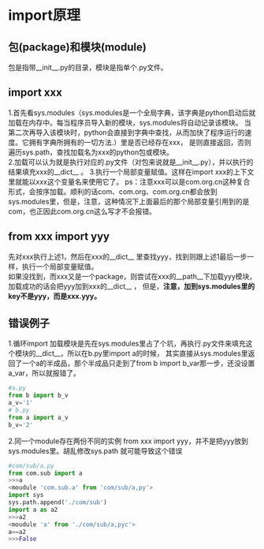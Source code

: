 # import原理
## 包(package)和模块(module)
包是指带__init__.py的目录，模块是指单个.py文件。
## import xxx
1.首先看sys.modules（sys.modules是一个全局字典，该字典是python启动后就加载在内存中。每当程序员导入新的模块，sys.modules将自动记录该模块。
当第二次再导入该模块时，python会直接到字典中查找，从而加快了程序运行的速度。它拥有字典所拥有的一切方法.）里是否已经存在xxx，
是则直接返回，否则遍历sys.path，查找加载名为xxx的python包或模块。  
2.加载可以认为就是执行对应的.py文件（对包来说就是__init__.py），并以执行的结果填充xxx的__dict__ 。
3.执行一个局部变量赋值。这样在import xxx的上下文里就能以xxx这个变量名来使用它了。
ps：注意xxx可以是com.org.cn这种复合形式，会按序加载。顺利的话com、com.org、com.org.cn都会放到sys.modules里，但是，注意，这种情况下上面最后的那个局部变量引用到的是com，也正因此com.org.cn这么写才不会报错。
## from xxx import yyy
先对xxx执行上述1，然后在xxx的__dict__ 里查找yyy，找到则跟上述1最后一步一样，执行一个局部变量赋值。  
如果没找到，而xxx又是一个package，则尝试在xxx的__path__下加载yyy模块，加载成功的话会把yyy加到xxx的__dict__ ，
但是，**注意，加到sys.modules里的key不是yyy，而是xxx.yyy。**  
## 错误例子
1.循环import
加载模块是先在sys.modules里占了个坑，再执行.py文件来填充这个模块的__dict__，所以在b.py里import a的时候，
其实直接从sys.modules里返回了一个a的半成品，那个半成品只走到了from b import b_var那一步，还没设置a_var，所以就报错了。
```python
#a.py
from b import b_v
a_v='1'
# b.py
from a import a_v
b_v='2'

```
2.同一个module存在两份不同的实例
from xxx import yyy，并不是把yyy放到sys.modules里。胡乱修改sys.path 就可能导致这个错误
```python
#com/sub/a.py
from com.sub import a
>>>a
<moudule 'com.sub.a' from 'com/sub/a,py'>
import sys
sys.path.append('./com/sub')
import a as a2
>>>a2
<moudule 'a' from './com/sub/a,pyc'>
a==a2
>>>False
```